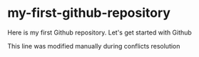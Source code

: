 # my-first-github-repository
Here is my first Github repository.  Let's get started with Github

This line was modified manually during conflicts resolution
